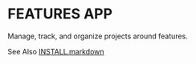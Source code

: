 FEATURES APP
============

Manage, track, and organize projects around features.

See Also [INSTALL.markdown](https://github.com/bytecollective/featuresapp/blob/master/INSTALL.markdown)
